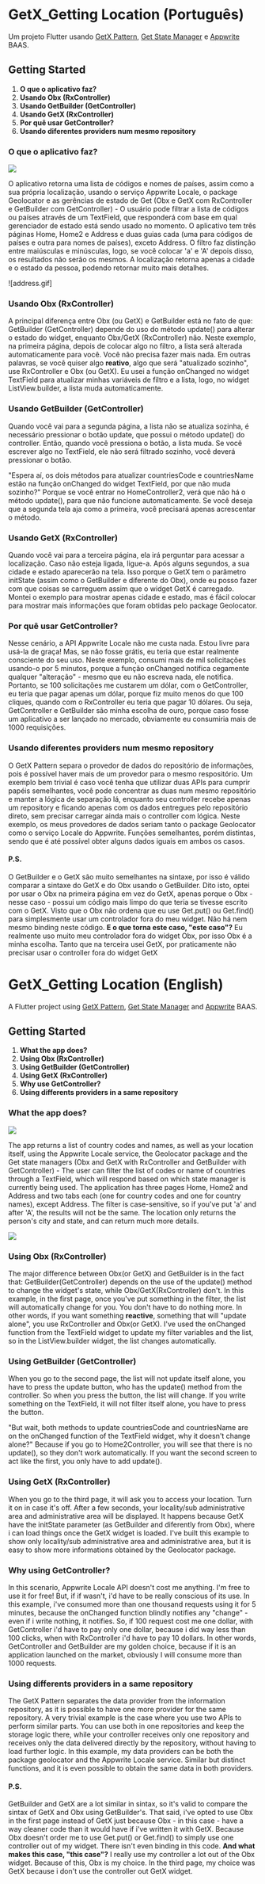 # GetX_Getting Location (Português)

Um projeto Flutter usando [GetX Pattern](https://kauemurakami.github.io/getx_pattern/?fbclid=IwAR1ejnKLnVZxJ9Diora2GI0ghEIIeKuvIjpmIUr2-QR1nZ_lf5UgQWzUjt4#home), [Get State Manager](https://pub.dev/packages/get) e [Appwrite](https://appwrite.io/) BAAS. 

## Getting Started

1. **O que o aplicativo faz?**
2. **Usando Obx (RxController)**
3. **Usando GetBuilder (GetController)**
4. **Usando GetX (RxController)**
5. **Por quê usar GetController?**
6. **Usando diferentes providers num mesmo repository**

### O que o aplicativo faz?

![](demonstration.gif)

O aplicativo retorna uma lista de códigos e nomes de países, assim como a sua própria localização, usando o serviço Appwrite Locale, o package Geolocator e as gerências de estado de Get (Obx e GetX com RxController e GetBuilder com GetController) - O usuário pode filtrar a lista de códigos ou países através de um TextField, que responderá com base em qual gerenciador de estado está sendo usado no momento. O aplicativo tem três páginas Home, Home2 e Address e duas guias cada (uma para códigos de países e outra para nomes de países), exceto Address. O filtro faz distinção entre maiúsculas e minúsculas, logo, se você colocar 'a' e 'A' depois disso, os resultados não serão os mesmos. A localização retorna apenas a cidade e o estado da pessoa, podendo retornar muito mais detalhes. 

![address.gif]

### Usando Obx (RxController)

A principal diferença entre Obx (ou GetX) e GetBuilder está no fato de que: GetBuilder (GetController) depende do uso do método update() para alterar o estado do widget, enquanto Obx/GetX (RxController) não. Neste exemplo, na primeira página, depois de colocar algo no filtro, a lista será alterada automaticamente para você. Você não precisa fazer mais nada. Em outras palavras, se você quiser algo **reativo**, algo que será "atualizado sozinho", use RxController e Obx (ou GetX). Eu usei a função onChanged no widget TextField para atualizar minhas variáveis de filtro e a lista, logo, no widget ListView.builder, a lista muda automaticamente. 

### Usando GetBuilder (GetController) 

Quando você vai para a segunda página, a lista não se atualiza sozinha, é necessário pressionar o botão update, que possui o método update() do controller. Então, quando você pressiona o botão, a lista muda. Se você escrever algo no TextField, ele não será filtrado sozinho, você deverá pressionar o botão. 

"Espera aí, os dois métodos para atualizar countriesCode e countriesName estão na função onChanged do widget TextField, por que não muda sozinho?" 
Porque se você entrar no HomeController2, verá que não há o método update(), para que não funcione automaticamente. Se você deseja que a segunda tela aja como a primeira, você precisará apenas acrescentar o método.

### Usando GetX (RxController)

Quando você vai para a terceira página, ela irá perguntar para acessar a localização. Caso não esteja ligada, ligue-a. Após alguns segundos, a sua cidade e estado aparecerão na tela. Isso porque o GetX tem o parâmetro initState (assim como o GetBuilder e diferente do Obx), onde eu posso fazer com que coisas se carreguem assim que o widget GetX é carregado. Montei o exemplo para mostrar apenas cidade e estado, mas é fácil colocar para mostrar mais informações que foram obtidas pelo package Geolocator. 

### Por quê usar GetController?

Nesse cenário, a API Appwrite Locale não me custa nada. Estou livre para usá-la de graça! Mas, se não fosse grátis, eu teria que estar realmente consciente do seu uso. Neste exemplo, consumi mais de mil solicitações usando-o por 5 minutos, porque a função onChanged notifica cegamente qualquer "alteração" - mesmo que eu não escreva nada, ele notifica. Portanto, se 100 solicitações me custarem um dólar, com o GetController, eu teria que pagar apenas um dólar, porque fiz muito menos do que 100 cliques, quando com o RxController eu teria que pagar 10 dólares. Ou seja, GetController e GetBuilder são minha escolha de ouro, porque caso fosse um aplicativo a ser lançado no mercado, obviamente eu consumiria mais de 1000 requisições.

### Usando diferentes providers num mesmo repository

O GetX Pattern separa o provedor de dados do repositório de informações, pois é possível haver mais de um provedor para o mesmo respositório. Um exemplo bem trivial é caso você tenha que utilizar duas APIs para cumprir papéis semelhantes, você pode concentrar as duas num mesmo repositório e manter a lógica de separação lá, enquanto seu controller recebe apenas um repository e ficando apenas com os dados entregues pelo repositório direto, sem precisar carregar ainda mais o controller com lógica. Neste exemplo, os meus provedores de dados seriam tanto o package Geolocator como o serviço Locale do Appwrite. Funções semelhantes, porém distintas, sendo que é até possível obter alguns dados iguais em ambos os casos. 

#### P.S.

O GetBuilder e o GetX são muito semelhantes na sintaxe, por isso é válido comparar a sintaxe do GetX e do Obx usando o GetBuilder. Dito isto, optei por usar o Obx na primeira página em vez do GetX, apenas porque o Obx - nesse caso - possui um código mais limpo do que teria se tivesse escrito com o GetX. Visto que o Obx não ordena que eu use Get.put() ou Get.find() para simplesmente usar um controlador fora do meu widget. Não há nem mesmo binding neste código. **E o que torna este caso, "este caso"?** Eu realmente uso muito meu controlador fora do widget Obx, por isso Obx é a minha escolha. Tanto que na terceira usei GetX, por praticamente não precisar usar o controller fora do widget GetX

# GetX_Getting Location (English) 

A Flutter project using [GetX Pattern](https://kauemurakami.github.io/getx_pattern/?fbclid=IwAR1ejnKLnVZxJ9Diora2GI0ghEIIeKuvIjpmIUr2-QR1nZ_lf5UgQWzUjt4#home), [Get State Manager](https://pub.dev/packages/get) and [Appwrite](https://appwrite.io/) BAAS. 

## Getting Started

1. **What the app does?**
2. **Using Obx (RxController)**
3. **Using GetBuilder (GetController)**
4. **Using GetX (RxController)**
5. **Why use GetController?**
6. **Using differents providers in a same repository**

### What the app does?

![](demonstration.gif)

The app returns a list of country codes and names, as well as your location itself, using the Appwrite Locale service, the Geolocator package and the Get state managers (Obx and GetX with RxController and GetBuilder with GetController) - The user can filter the list of codes or name of countries through a TextField, which will respond based on which state manager is currently being used. The application has three pages Home, Home2 and Address and two tabs each (one for country codes and one for country names), except Address. The filter is case-sensitive, so if you've put 'a' and after 'A', the results will not be the same. The location only returns the person's city and state, and can return much more details.

![](address.gif)

### Using Obx (RxController)

The major difference between Obx(or GetX) and GetBuilder is in the fact that: GetBuilder(GetController) depends on the use of the update() method to change the widget's state, while Obx/GetX(RxController) don't. In this example, in the first page, once you've put something in the filter, the list will automatically change for you. You don't have to do nothing more. In other words, if you want something **reactive**, something that will "update alone", you use RxController and Obx(or GetX). I've used the onChanged function from the TextField widget to update my filter variables and the list, so in the ListView.builder widget, the list changes automatically.

### Using GetBuilder (GetController) 

When you go to the second page, the list will not update itself alone, you have to press the update button, who has the update() method from the controller. So when you press the button, the list will change. If you write something on the TextField, it will not filter itself alone, you have to press the button. 

"But wait, both methods to update countriesCode and countriesName are on the onChanged function of the TextField widget, why it doesn't change alone?" 
Because if you go to Home2Controller, you will see that there is no update(), so they don't work automatically. If you want the second screen to act like the first, you only have to add update().

### Using GetX (RxController) 

When you go to the third page, it will ask you to access your location. Turn it on in case it's off. After a few seconds, your locality/sub administrative area and administrative area will be displayed. It happens because GetX have the initState parameter (as GetBuilder and diferently from Obx), where i can load things once the GetX widget is loaded. I've built this example to show only locality/sub administrative area and administrative area, but it is easy to show more informations obtained by the Geolocator package. 

### Why using GetController?

In this scenario, Appwrite Locale API doesn't cost me anything. I'm free to use it for free! But, if if wasn't, i'd have to be really conscious of its use. In this example, i've consumed more than one thousand requests using it for 5 minutes, because the onChanged function blindly notifies any "change" - even if i write nothing, it notifies. So, if 100 request cost me one dollar, with GetController i'd have to pay only one dollar, because i did way less than 100 clicks, when with RxController i'd have to pay 10 dollars. In other words, GetController and GetBuilder are my golden choice, because if it is an application launched on the market, obviously I will consume more than 1000 requests.

### Using differents providers in a same repository

The GetX Pattern separates the data provider from the information repository, as it is possible to have one more provider for the same repository. A very trivial example is the case where you use two APIs to perform similar parts. You can use both in one repositories and keep the storage logic there, while your controller receives only one repository and receives only the data delivered directly by the repository, without having to load further logic. In this example, my data providers can be both the package geolocator and the Appwrite Locale service. Similar but distinct functions, and it is even possible to obtain the same data in both providers.

#### P.S.

GetBuilder and GetX are a lot similar in sintax, so it's valid to compare the sintax of GetX and Obx using GetBuilder's. That said, i've opted to use Obx in the first page instead of GetX just because Obx - in this case - have a way cleaner code than it would have if i've written it with GetX. Because Obx doesn't order me to use Get.put() or Get.find() to simply use one controller out of my widget. There isn't even binding in this code. **And what makes this case, "this case"?** I really use my controller a lot out of the Obx widget. Because of this, Obx is my choice. In the third page, my choice was GetX because i don't use the controller out GetX widget.
